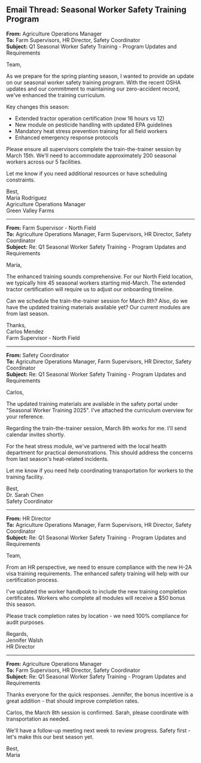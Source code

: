 ## Email Thread: Seasonal Worker Safety Training Program

**From:** Agriculture Operations Manager  
**To:** Farm Supervisors, HR Director, Safety Coordinator  
**Subject:** Q1 Seasonal Worker Safety Training - Program Updates and Requirements  

Team,

As we prepare for the spring planting season, I wanted to provide an update on our seasonal worker safety training program. With the recent OSHA updates and our commitment to maintaining our zero-accident record, we've enhanced the training curriculum.

Key changes this season:
- Extended tractor operation certification (now 16 hours vs 12)
- New module on pesticide handling with updated EPA guidelines
- Mandatory heat stress prevention training for all field workers
- Enhanced emergency response protocols

Please ensure all supervisors complete the train-the-trainer session by March 15th. We'll need to accommodate approximately 200 seasonal workers across our 5 facilities.

Let me know if you need additional resources or have scheduling constraints.

Best,  
Maria Rodriguez  
Agriculture Operations Manager  
Green Valley Farms  

---

**From:** Farm Supervisor - North Field  
**To:** Agriculture Operations Manager, Farm Supervisors, HR Director, Safety Coordinator  
**Subject:** Re: Q1 Seasonal Worker Safety Training - Program Updates and Requirements  

Maria,

The enhanced training sounds comprehensive. For our North Field location, we typically hire 45 seasonal workers starting mid-March. The extended tractor certification will require us to adjust our onboarding timeline.

Can we schedule the train-the-trainer session for March 8th? Also, do we have the updated training materials available yet? Our current modules are from last season.

Thanks,  
Carlos Mendez  
Farm Supervisor - North Field  

---

**From:** Safety Coordinator  
**To:** Agriculture Operations Manager, Farm Supervisors, HR Director, Safety Coordinator  
**Subject:** Re: Q1 Seasonal Worker Safety Training - Program Updates and Requirements  

Carlos,

The updated training materials are available in the safety portal under "Seasonal Worker Training 2025". I've attached the curriculum overview for your reference.

Regarding the train-the-trainer session, March 8th works for me. I'll send calendar invites shortly.

For the heat stress module, we've partnered with the local health department for practical demonstrations. This should address the concerns from last season's heat-related incidents.

Let me know if you need help coordinating transportation for workers to the training facility.

Best,  
Dr. Sarah Chen  
Safety Coordinator  

---

**From:** HR Director  
**To:** Agriculture Operations Manager, Farm Supervisors, HR Director, Safety Coordinator  
**Subject:** Re: Q1 Seasonal Worker Safety Training - Program Updates and Requirements  

Team,

From an HR perspective, we need to ensure compliance with the new H-2A visa training requirements. The enhanced safety training will help with our certification process.

I've updated the worker handbook to include the new training completion certificates. Workers who complete all modules will receive a $50 bonus this season.

Please track completion rates by location - we need 100% compliance for audit purposes.

Regards,  
Jennifer Walsh  
HR Director  

---

**From:** Agriculture Operations Manager  
**To:** Farm Supervisors, HR Director, Safety Coordinator  
**Subject:** Re: Q1 Seasonal Worker Safety Training - Program Updates and Requirements  

Thanks everyone for the quick responses. Jennifer, the bonus incentive is a great addition - that should improve completion rates.

Carlos, the March 8th session is confirmed. Sarah, please coordinate with transportation as needed.

We'll have a follow-up meeting next week to review progress. Safety first - let's make this our best season yet.

Best,  
Maria